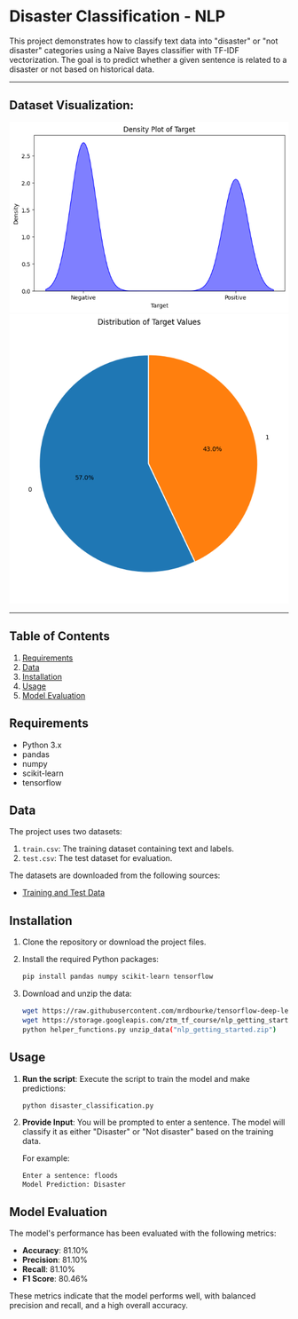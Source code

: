 # Disaster Classification - NLP

This project demonstrates how to classify text data into "disaster" or "not disaster" categories using a Naive Bayes classifier with TF-IDF vectorization. The goal is to predict whether a given sentence is related to a disaster or not based on historical data.

---

## Dataset Visualization:
<img src="https://github.com/leovidith/DisasterDetection-NLP/blob/main/images/kde.png"  width="600">
<img src="https://github.com/leovidith/DisasterDetection-NLP/blob/main/images/pie%20charts.png"  width="600">

---

## Table of Contents

1. [Requirements](#requirements)
2. [Data](#data)
3. [Installation](#installation)
4. [Usage](#usage)
5. [Model Evaluation](#model-evaluation)

## Requirements

- Python 3.x
- pandas
- numpy
- scikit-learn
- tensorflow

## Data

The project uses two datasets:

1. `train.csv`: The training dataset containing text and labels.
2. `test.csv`: The test dataset for evaluation.

The datasets are downloaded from the following sources:
- [Training and Test Data](https://colab.research.google.com/drive/1zpmkxIU_e4O0FP67F3fsQjJDjnmxjqpI)

## Installation

1. Clone the repository or download the project files.

2. Install the required Python packages:
    ```bash
    pip install pandas numpy scikit-learn tensorflow
    ```

3. Download and unzip the data:
    ```bash
    wget https://raw.githubusercontent.com/mrdbourke/tensorflow-deep-learning/main/extras/helper_functions.py
    wget https://storage.googleapis.com/ztm_tf_course/nlp_getting_started.zip
    python helper_functions.py unzip_data("nlp_getting_started.zip")
    ```

## Usage

1. **Run the script**:
   Execute the script to train the model and make predictions:
   ```bash
   python disaster_classification.py
   ```

2. **Provide Input**:
   You will be prompted to enter a sentence. The model will classify it as either "Disaster" or "Not disaster" based on the training data.

   For example:
   ```
   Enter a sentence: floods 
   Model Prediction: Disaster
   ```

## Model Evaluation

The model's performance has been evaluated with the following metrics:

- **Accuracy**: 81.10%
- **Precision**: 81.10%
- **Recall**: 81.10%
- **F1 Score**: 80.46%

These metrics indicate that the model performs well, with balanced precision and recall, and a high overall accuracy.
